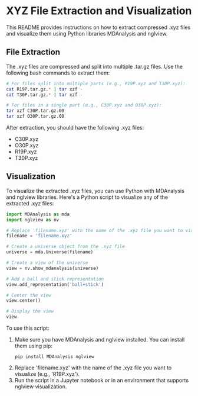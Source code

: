 # XYZ File Extraction and Visualization

This README provides instructions on how to extract compressed .xyz files and visualize them using Python libraries MDAnalysis and nglview.

## File Extraction

The .xyz files are compressed and split into multiple .tar.gz files. Use the following bash commands to extract them:

```bash
# For files split into multiple parts (e.g., R19P.xyz and T30P.xyz):
cat R19P.tar.gz.* | tar xzf -
cat T30P.tar.gz.* | tar xzf -

# For files in a single part (e.g., C30P.xyz and O30P.xyz):
tar xzf C30P.tar.gz.00
tar xzf O30P.tar.gz.00
```

After extraction, you should have the following .xyz files:
- C30P.xyz
- O30P.xyz
- R19P.xyz
- T30P.xyz

## Visualization

To visualize the extracted .xyz files, you can use Python with MDAnalysis and nglview libraries. Here's a Python script to visualize any of the extracted .xyz files:

```python
import MDAnalysis as mda
import nglview as nv

# Replace 'filename.xyz' with the name of the .xyz file you want to visualize
filename = 'filename.xyz'

# Create a universe object from the .xyz file
universe = mda.Universe(filename)

# Create a view of the universe
view = nv.show_mdanalysis(universe)

# Add a ball and stick representation
view.add_representation('ball+stick')

# Center the view
view.center()

# Display the view
view
```

To use this script:
1. Make sure you have MDAnalysis and nglview installed. You can install them using pip:
   ```
   pip install MDAnalysis nglview
   ```
2. Replace 'filename.xyz' with the name of the .xyz file you want to visualize (e.g., 'R19P.xyz').
3. Run the script in a Jupyter notebook or in an environment that supports nglview visualization.
